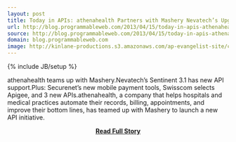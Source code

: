 ```yaml
---
layout: post
title: Today in APIs: athenahealth Partners with Mashery Nevatech’s Upgraded API Support and 3 New APIs
url: http://blog.programmableweb.com/2013/04/15/today-in-apis-athenahealth-partners-with-mashery-nevatechs-upgraded-api-support-and-3-new-apis/
source: http://blog.programmableweb.com/2013/04/15/today-in-apis-athenahealth-partners-with-mashery-nevatechs-upgraded-api-support-and-3-new-apis/
domain: blog.programmableweb.com
image: http://kinlane-productions.s3.amazonaws.com/ap-evangelist-site/curated/screenshots/7533_blog_programmableweb_com.png
---
```

{% include JB/setup %}<p>athenahealth teams up with Mashery.Nevatech’s Sentinent 3.1 has new API support.Plus: Securenet’s new mobile payment tools, Swisscom selects Apigee, and 3 new APIs.athenahealth, a company that helps hospitals and medical practices automate their records, billing, appointments, and improve their bottom lines, has teamed up with Mashery to launch a new API initiative.</p>
<center><p><a href="http://blog.programmableweb.com/2013/04/15/today-in-apis-athenahealth-partners-with-mashery-nevatechs-upgraded-api-support-and-3-new-apis/" style='padding:25px; font-sze:18px; font-weight: bold;'>Read Full Story</a></p></center>
